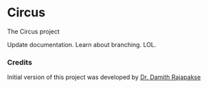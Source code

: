 # Circus

The Circus project

Update documentation.
Learn about branching.
LOL.

### Credits

Initial version of this project was developed by [Dr. Damith Rajapakse](https://github.com/damithc)
